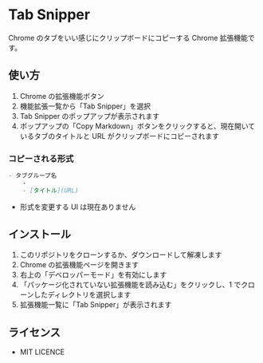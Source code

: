 # Tab Snipper

Chrome のタブをいい感じにクリップボードにコピーする Chrome 拡張機能です。

## 使い方

1. Chrome の拡張機能ボタン
2. 機能拡張一覧から「Tab Snipper」を選択
3. Tab Snipper のポップアップが表示されます
4. ポップアップの「Copy Markdown」ボタンをクリックすると、現在開いているタブのタイトルと URL がクリップボードにコピーされます

### コピーされる形式

```markdown
- タブグループ名
	-
	- [タイトル](URL)
```

- 形式を変更する UI は現在ありません

## インストール

1. このリポジトリをクローンするか、ダウンロードして解凍します
2. Chrome の拡張機能ページを開きます
3. 右上の「デベロッパーモード」を有効にします
4. 「パッケージ化されていない拡張機能を読み込む」をクリックし、1 でクローンしたディレクトリを選択します
5. 拡張機能一覧に「Tab Snipper」が表示されます

## ライセンス

- MIT LICENCE
